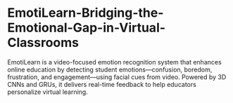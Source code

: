 # EmotiLearn-Bridging-the-Emotional-Gap-in-Virtual-Classrooms
EmotiLearn is a video-focused emotion recognition system that enhances online education by detecting student emotions—confusion, boredom, frustration, and engagement—using facial cues from video. Powered by 3D CNNs and GRUs, it delivers real-time feedback to help educators personalize virtual learning.
